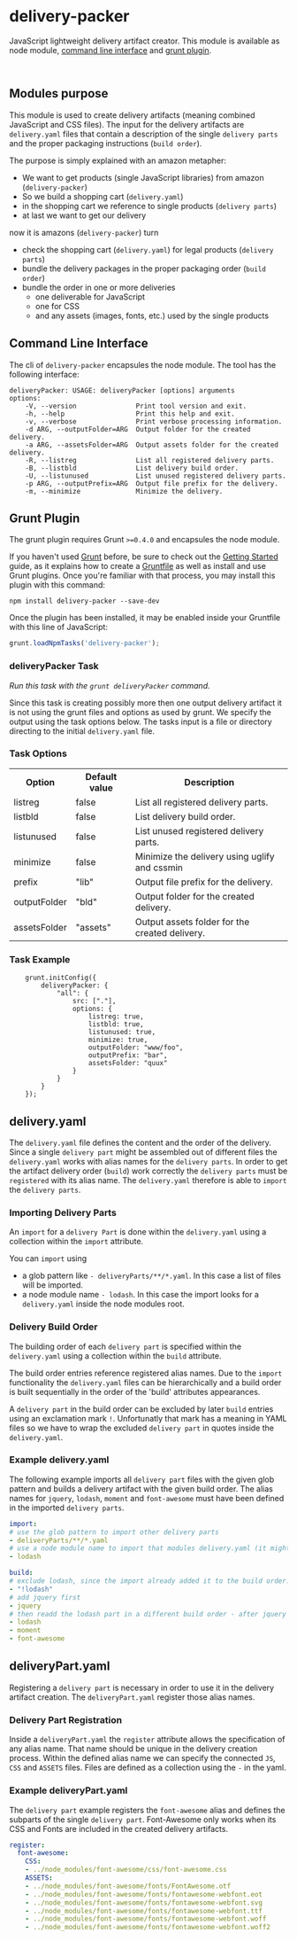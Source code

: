 # delivery-packer

JavaScript lightweight delivery artifact creator. 
This module is available as node module, <a href='#command-line-interface'>command line interface</a> and <a href='#grunt-plugin'>grunt plugin</a>.

<p/>
<img src="https://nodei.co/npm/delivery-packer.png?downloads=true&stars=true" alt=""/>

<p/>
<img src="https://david-dm.org/msg-systems/delivery-packer.png" alt=""/>

## Modules purpose

This module is used to create delivery artifacts (meaning combined JavaScript and CSS files).
The input for the delivery artifacts are `delivery.yaml` files that contain a description of the single `delivery parts` and the proper packaging instructions (`build order`).

The purpose is simply explained with an amazon metapher:

- We want to get products (single JavaScript libraries) from amazon (`delivery-packer`)
- So we build a shopping cart (`delivery.yaml`)
- in the shopping cart we reference to single products (`delivery parts`)
- at last we want to get our delivery

now it is amazons (`delivery-packer`) turn

- check the shopping cart (`delivery.yaml`) for legal products (`delivery parts`)
- bundle the delivery packages in the proper packaging order (`build order`)
- bundle the order in one or more deliveries
	-  one deliverable for JavaScript
	-  one for CSS
	-  and any assets (images, fonts, etc.) used by the single products

 
## Command Line Interface

The cli of `delivery-packer` encapsules the node module. The tool has the following interface:

```shell
deliveryPacker: USAGE: deliveryPacker [options] arguments
options:
    -V, --version               Print tool version and exit.
    -h, --help                  Print this help and exit.
    -v, --verbose               Print verbose processing information.
    -d ARG, --outputFolder=ARG  Output folder for the created delivery.
    -a ARG, --assetsFolder=ARG  Output assets folder for the created delivery.
    -R, --listreg               List all registered delivery parts.
    -B, --listbld               List delivery build order.
    -U, --listunused            List unused registered delivery parts.
    -p ARG, --outputPrefix=ARG  Output file prefix for the delivery.
    -m, --minimize              Minimize the delivery.
```

## Grunt Plugin

The grunt plugin requires Grunt `>=0.4.0` and  encapsules the node module. 

If you haven't used [Grunt](http://gruntjs.com/)
before, be sure to check out the [Getting
Started](http://gruntjs.com/getting-started) guide, as it explains how
to create a [Gruntfile](http://gruntjs.com/sample-gruntfile) as well as
install and use Grunt plugins. Once you're familiar with that process,
you may install this plugin with this command:

```shell
npm install delivery-packer --save-dev
```

Once the plugin has been installed, it may be enabled inside your
Gruntfile with this line of JavaScript:

```js
grunt.loadNpmTasks('delivery-packer');
```

### deliveryPacker Task

_Run this task with the `grunt deliveryPacker` command._

Since this task is creating possibly more then one output delivery artifact it is not using the grunt files and options as used by grunt. We specify the output using the task options below. The tasks input is a file or directory directing to the initial `delivery.yaml` file.

### Task Options
<table>
	<tr>
		<th>Option</th>
		<th>Default value</th>
		<th>Description</th>
	</tr>
	<tr>
		<td>listreg</td>
		<td>false</td>
		<td>List all registered delivery parts.</td>
	</tr>
	<tr>
		<td>listbld</td>
		<td>false</td>
		<td>List delivery build order.</td>
	</tr>
	<tr>
		<td>listunused</td>
		<td>false</td>
		<td>List unused registered delivery parts.</td>
	</tr>
	<tr>
		<td>minimize</td>
		<td>false</td>
		<td>Minimize the delivery using uglify and cssmin</td>
	</tr>
	<tr>
		<td>prefix</td>
		<td>"lib"</td>
		<td>Output file prefix for the delivery.</td>
	</tr>
	<tr>
		<td>outputFolder</td>
		<td>"bld"</td>
		<td>Output folder for the created delivery.</td>
	</tr>
	<tr>
		<td>assetsFolder</td>
		<td>"assets"</td>
		<td>Output assets folder for the created delivery.</td>
	</tr>
</table>

### Task Example

```grunt
    grunt.initConfig({
        deliveryPacker: {
            "all": {
                src: ["."],
                options: {
                    listreg: true,
                    listbld: true,
                    listunused: true,
                    minimize: true,
                    outputFolder: "www/foo",
                    outputPrefix: "bar",
                    assetsFolder: "quux"
                }
            }
        }
    });

```

## delivery.yaml

The `delivery.yaml` file defines the content and the order of the delivery. Since a single `delivery part` might be assembled out of different files the `delivery.yaml` works with alias names for the `delivery parts`. In order to get the artifact delivery order (`build`) work correctly the `delivery parts` must be `registered` with its alias name. The `delivery.yaml` therefore is able to `import` the `delivery parts`.  

### Importing Delivery Parts

An `import` for a `delivery Part` is done within the `delivery.yaml` using a collection within the `import` attribute. 

You can `import` using 
- a glob pattern like `- deliveryParts/**/*.yaml`. In this case a list of files will be imported.
- a node module name `- lodash`. In this case the import looks for a `delivery.yaml` inside the node modules root.
   
### Delivery Build Order

The building order of each `delivery part` is specified within the `delivery.yaml` using a collection within the `build` attribute.

The build order entries reference registered alias names. Due to the `import` functionality the `delivery.yaml` files can be hierarchically and a build order is built sequentially in the order of the 'build' attributes appearances.   

A `delivery part` in the build order can be excluded by later `build` entries using an exclamation mark `!`. Unfortunatly that mark has a meaning in YAML files so we have to wrap the excluded `delivery part` in quotes inside the `delivery.yaml`. 

### Example delivery.yaml

The following example imports all `delivery part` files with the given glob pattern and builds a delivery artifact with the given build order. The alias names for `jquery`, `lodash`, `moment` and `font-awesome` must have been defined in the imported `delivery parts`.

```yaml
import:
# use the glob pattern to import other delivery parts
- deliveryParts/**/*.yaml
# use a node module name to import that modules delivery.yaml (it might contain its own build order)
- lodash

build:
# exclude lodash, since the import already added it to the build order. Quotes around !lodash required.
- "!lodash"
# add jquery first
- jquery
# then readd the lodash part in a different build order - after jquery
- lodash
- moment
- font-awesome
```

## deliveryPart.yaml

Registering a `delivery part` is necessary in order to use it in the delivery artifact creation. The `deliveryPart.yaml` register those alias names. 

### Delivery Part Registration

Inside a `deliveryPart.yaml` the `register` attribute allows the specification of any alias name. That name should be unique in the delivery creation process. Within the defined alias name we can specify the connected `JS`, `CSS` and `ASSETS` files. Files are defined as a collection using the `-` in the yaml.  

### Example deliveryPart.yaml

The `delivery part` example registers the `font-awesome` alias and defines the subparts of the single `delivery part`. Font-Awesome only works when its CSS and Fonts are included in the created delivery artifacts.  

```yaml
register:
  font-awesome:
    CSS:
    - ../node_modules/font-awesome/css/font-awesome.css
    ASSETS:
    - ../node_modules/font-awesome/fonts/FontAwesome.otf
    - ../node_modules/font-awesome/fonts/fontawesome-webfont.eot
    - ../node_modules/font-awesome/fonts/fontawesome-webfont.svg
    - ../node_modules/font-awesome/fonts/fontawesome-webfont.ttf
    - ../node_modules/font-awesome/fonts/fontawesome-webfont.woff
    - ../node_modules/font-awesome/fonts/fontawesome-webfont.woff2
```